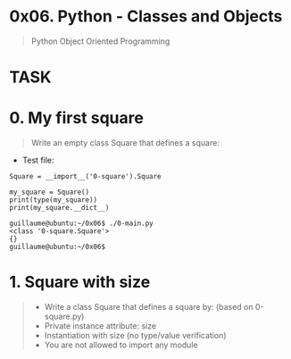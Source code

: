 # 0x06. Python - Classes and Objects
> Python Object Oriented Programming

# TASK

# 0. My first square
> Write an empty class Square that defines a square:
- Test file:
``` #!/usr/bin/python3
Square = __import__('0-square').Square

my_square = Square()
print(type(my_square))
print(my_square.__dict__)

guillaume@ubuntu:~/0x06$ ./0-main.py
<class '0-square.Square'>
{}
guillaume@ubuntu:~/0x06$ 
```

# 1. Square with size
> - Write a class Square that defines a square by: (based on 0-square.py)
> - Private instance attribute: size
> - Instantiation with size (no type/value verification)
> - You are not allowed to import any module
